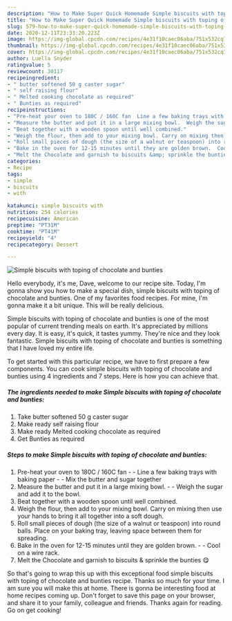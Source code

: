 ```yaml
---
description: "How to Make Super Quick Homemade Simple biscuits with toping of chocolate and bunties"
title: "How to Make Super Quick Homemade Simple biscuits with toping of chocolate and bunties"
slug: 579-how-to-make-super-quick-homemade-simple-biscuits-with-toping-of-chocolate-and-bunties
date: 2020-12-11T23:33:20.223Z
image: https://img-global.cpcdn.com/recipes/4e31f10caec06aba/751x532cq70/simple-biscuits-with-toping-of-chocolate-and-bunties-recipe-main-photo.jpg
thumbnail: https://img-global.cpcdn.com/recipes/4e31f10caec06aba/751x532cq70/simple-biscuits-with-toping-of-chocolate-and-bunties-recipe-main-photo.jpg
cover: https://img-global.cpcdn.com/recipes/4e31f10caec06aba/751x532cq70/simple-biscuits-with-toping-of-chocolate-and-bunties-recipe-main-photo.jpg
author: Luella Snyder
ratingvalue: 5
reviewcount: 30117
recipeingredient:
- " butter softened 50 g caster sugar"
- " self raising flour"
- " Melted cooking chocolate as required"
- " Bunties as required"
recipeinstructions:
- "Pre-heat your oven to 180C / 160C fan  Line a few baking trays with baking paper  Mix the butter and sugar together"
- "Measure the butter and put it in a large mixing bowl.  Weigh the sugar and add it to the bowl."
- "Beat together with a wooden spoon until well combined."
- "Weigh the flour, then add to your mixing bowl. Carry on mixing then use your hands to bring it all together into a soft dough."
- "Roll small pieces of dough (the size of a walnut or teaspoon) into round balls. Place on your baking tray, leaving space between them for spreading."
- "Bake in the oven for 12-15 minutes until they are golden brown.  Cool on a wire rack."
- "Melt the Chocolate and garnish to biscuits &amp; sprinkle the bunties 😋"
categories:
- Recipe
tags:
- simple
- biscuits
- with

katakunci: simple biscuits with 
nutrition: 254 calories
recipecuisine: American
preptime: "PT31M"
cooktime: "PT41M"
recipeyield: "4"
recipecategory: Dessert

---
```



![Simple biscuits with toping of chocolate and bunties](https://img-global.cpcdn.com/recipes/4e31f10caec06aba/751x532cq70/simple-biscuits-with-toping-of-chocolate-and-bunties-recipe-main-photo.jpg)

Hello everybody, it's me, Dave, welcome to our recipe site. Today, I'm gonna show you how to make a special dish, simple biscuits with toping of chocolate and bunties. One of my favorites food recipes. For mine, I'm gonna make it a bit unique. This will be really delicious.

Simple biscuits with toping of chocolate and bunties is one of the most popular of current trending meals on earth. It's appreciated by millions every day. It is easy, it's quick, it tastes yummy. They're nice and they look fantastic. Simple biscuits with toping of chocolate and bunties is something that I have loved my entire life.




To get started with this particular recipe, we have to first prepare a few components. You can cook simple biscuits with toping of chocolate and bunties using 4 ingredients and 7 steps. Here is how you can achieve that.

<!--inarticleads1-->

##### The ingredients needed to make Simple biscuits with toping of chocolate and bunties:

1. Take  butter softened 50 g caster sugar
1. Make ready  self raising flour
1. Make ready  Melted cooking chocolate as required
1. Get  Bunties as required




<!--inarticleads2-->

##### Steps to make Simple biscuits with toping of chocolate and bunties:

1. Pre-heat your oven to 180C / 160C fan -  - Line a few baking trays with baking paper -  - Mix the butter and sugar together
1. Measure the butter and put it in a large mixing bowl. -  - Weigh the sugar and add it to the bowl.
1. Beat together with a wooden spoon until well combined.
1. Weigh the flour, then add to your mixing bowl. Carry on mixing then use your hands to bring it all together into a soft dough.
1. Roll small pieces of dough (the size of a walnut or teaspoon) into round balls. Place on your baking tray, leaving space between them for spreading.
1. Bake in the oven for 12-15 minutes until they are golden brown. -  - Cool on a wire rack.
1. Melt the Chocolate and garnish to biscuits &amp; sprinkle the bunties 😋




So that's going to wrap this up with this exceptional food simple biscuits with toping of chocolate and bunties recipe. Thanks so much for your time. I am sure you will make this at home. There is gonna be interesting food at home recipes coming up. Don't forget to save this page on your browser, and share it to your family, colleague and friends. Thanks again for reading. Go on get cooking!
